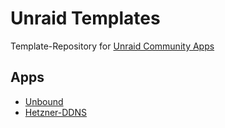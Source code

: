 # Unraid Templates

Template-Repository for [Unraid Community Apps](https://unraid.net/community/apps)


## Apps

- [Unbound](https://github.com/kutzilla/unbound-docker)
- [Hetzner-DDNS](https://github.com/kutzilla/docker-hetzner-ddns)